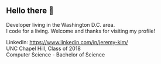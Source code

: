 ## Hello there 👋

Developer living in the Washington D.C. area.\
I code for a living. Welcome and thanks for visiting my profile!

LinkedIn: https://www.linkedin.com/in/jeremy-kim/ \
UNC Chapel Hill, Class of 2018 \
Computer Science - Bachelor of Science
<!--
**jedokim/jedokim** is a ✨ _special_ ✨ repository because its `README.md` (this file) appears on your GitHub profile.

Here are some ideas to get you started:

- 🔭 I’m currently working on ...
- 🌱 I’m currently learning ...
- 👯 I’m looking to collaborate on ...
- 🤔 I’m looking for help with ...
- 💬 Ask me about ...
- 📫 How to reach me: ...
- 😄 Pronouns: ...
- ⚡ Fun fact: ...
-->
